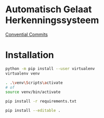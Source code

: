 # Automatisch Gelaat Herkenningssysteem

[Convential Commits](https://www.conventionalcommits.org/en/v1.0.0/)

# Installation

```bash
python -m pip install --user virtualenv
virtualenv venv

. .\venv\Scripts\activate
# of
source venv/bin/activate

pip install -r requirements.txt

pip install --editable .
```
